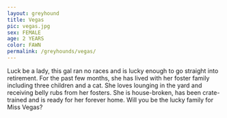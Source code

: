 ```yaml
---
layout: greyhound
title: Vegas
pic: vegas.jpg
sex: FEMALE
age: 2 YEARS
color: FAWN
permalink: /greyhounds/vegas/
---
```


Luck be a lady, this gal ran no races and is lucky enough to go straight into retirement.  For the past few
months, she has lived with her foster family including three children and a cat.  She loves lounging in the yard and
receiving belly rubs from her fosters.  She is house-broken, has been crate-trained and is ready for her forever home.
Will you be the lucky family for Miss Vegas?  
